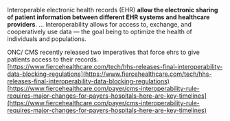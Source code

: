 Interoperable electronic health records (EHR) **allow the electronic sharing of patient information between different EHR systems and healthcare providers**. ... Interoperability allows for access to, exchange, and cooperatively use data — the goal being to optimize the health of individuals and populations.

ONC/ CMS recently released two imperatives that force ehrs to give patients access to their records. 
[https://www.fiercehealthcare.com/tech/hhs-releases-final-interoperability-data-blocking-regulations](https://www.fiercehealthcare.com/tech/hhs-releases-final-interoperability-data-blocking-regulations)
[https://www.fiercehealthcare.com/payer/cms-interoperability-rule-requires-major-changes-for-payers-hospitals-here-are-key-timelines](https://www.fiercehealthcare.com/payer/cms-interoperability-rule-requires-major-changes-for-payers-hospitals-here-are-key-timelines)